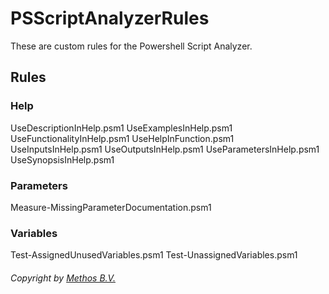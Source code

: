 # PSScriptAnalyzerRules
These are custom rules for the Powershell Script Analyzer.

## Rules

### Help
UseDescriptionInHelp.psm1
UseExamplesInHelp.psm1
UseFunctionalityInHelp.psm1
UseHelpInFunction.psm1
UseInputsInHelp.psm1
UseOutputsInHelp.psm1
UseParametersInHelp.psm1
UseSynopsisInHelp.psm1

### Parameters
Measure-MissingParameterDocumentation.psm1

### Variables
Test-AssignedUnusedVariables.psm1
Test-UnassignedVariables.psm1



###### Copyright by [Methos B.V.](http://www.methos.nl "Methos")